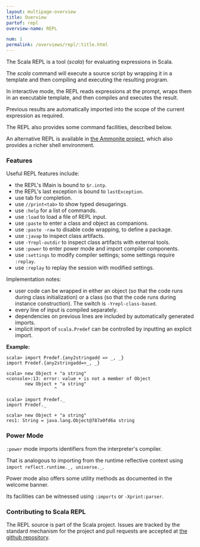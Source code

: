 ```yaml
---
layout: multipage-overview
title: Overview
partof: repl
overview-name: REPL

num: 1
permalink: /overviews/repl/:title.html
---
```


The Scala REPL is a tool (_scala_) for evaluating expressions in Scala.

The _scala_ command will execute a source script by wrapping it in a template and
then compiling and executing the resulting program.

In interactive mode, the REPL reads expressions at the prompt, wraps them in
an executable template, and then compiles and executes the result.

Previous results are automatically imported into the scope of the current
expression as required.

The REPL also provides some command facilities, described below.

An alternative REPL is available in [the Ammonite project](https://github.com/lihaoyi/Ammonite),
which also provides a richer shell environment.

### Features

Useful REPL features include:

  - the REPL's IMain is bound to `$r.intp`.
  - the REPL's last exception is bound to `lastException`.
  - use tab for completion.
  - use `//print<tab>` to show typed desugarings.
  - use `:help` for a list of commands.
  - use `:load` to load a file of REPL input.
  - use `:paste` to enter a class and object as companions.
  - use `:paste -raw` to disable code wrapping, to define a package.
  - use `:javap` to inspect class artifacts.
  - use `-Yrepl-outdir` to inspect class artifacts with external tools.
  - use `:power` to enter power mode and import compiler components.
  - use `:settings` to modify compiler settings; some settings require `:replay`.
  - use `:replay` to replay the session with modified settings.

Implementation notes:

  - user code can be wrapped in either an object (so that the code runs during class initialization)
    or a class (so that the code runs during instance construction). The switch is `-Yrepl-class-based`.
  - every line of input is compiled separately.
  - dependencies on previous lines are included by automatically generated imports.
  - implicit import of `scala.Predef` can be controlled by inputting an explicit import.

**Example:**

    scala> import Predef.{any2stringadd => _, _}
    import Predef.{any2stringadd=>_, _}

    scala> new Object + "a string"
    <console>:13: error: value + is not a member of Object
           new Object + "a string"
                      ^

    scala> import Predef._
    import Predef._

    scala> new Object + "a string"
    res1: String = java.lang.Object@787a0fd6a string

### Power Mode

`:power` mode imports identifiers from the interpreter's compiler.

That is analogous to importing from the runtime reflective context using `import reflect.runtime._, universe._`.

Power mode also offers some utility methods as documented in the welcome banner.

Its facilities can be witnessed using `:imports` or `-Xprint:parser`.

### Contributing to Scala REPL

The REPL source is part of the Scala project. Issues are tracked by the standard
mechanism for the project and pull requests are accepted at [the github repository](https://github.com/scala/scala).

